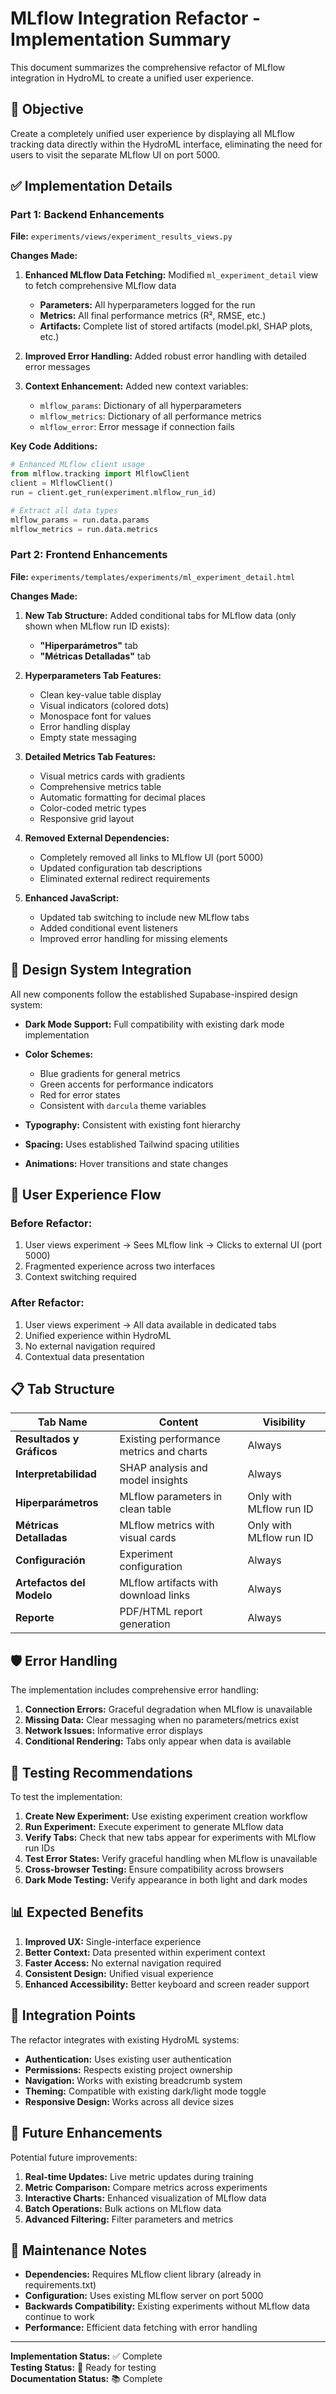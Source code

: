 # MLflow Integration Refactor - Implementation Summary

This document summarizes the comprehensive refactor of MLflow integration in HydroML to create a unified user experience.

## 🎯 Objective

Create a completely unified user experience by displaying all MLflow tracking data directly within the HydroML interface, eliminating the need for users to visit the separate MLflow UI on port 5000.

## ✅ Implementation Details

### Part 1: Backend Enhancements

**File:** `experiments/views/experiment_results_views.py`

**Changes Made:**
1. **Enhanced MLflow Data Fetching:** Modified `ml_experiment_detail` view to fetch comprehensive MLflow data
   - **Parameters:** All hyperparameters logged for the run
   - **Metrics:** All final performance metrics (R², RMSE, etc.)
   - **Artifacts:** Complete list of stored artifacts (model.pkl, SHAP plots, etc.)

2. **Improved Error Handling:** Added robust error handling with detailed error messages
3. **Context Enhancement:** Added new context variables:
   - `mlflow_params`: Dictionary of all hyperparameters
   - `mlflow_metrics`: Dictionary of all performance metrics
   - `mlflow_error`: Error message if connection fails

**Key Code Additions:**
```python
# Enhanced MLflow client usage
from mlflow.tracking import MlflowClient
client = MlflowClient()
run = client.get_run(experiment.mlflow_run_id)

# Extract all data types
mlflow_params = run.data.params
mlflow_metrics = run.data.metrics
```

### Part 2: Frontend Enhancements

**File:** `experiments/templates/experiments/ml_experiment_detail.html`

**Changes Made:**

1. **New Tab Structure:** Added conditional tabs for MLflow data (only shown when MLflow run ID exists):
   - **"Hiperparámetros"** tab
   - **"Métricas Detalladas"** tab

2. **Hyperparameters Tab Features:**
   - Clean key-value table display
   - Visual indicators (colored dots)
   - Monospace font for values
   - Error handling display
   - Empty state messaging

3. **Detailed Metrics Tab Features:**
   - Visual metrics cards with gradients
   - Comprehensive metrics table
   - Automatic formatting for decimal places
   - Color-coded metric types
   - Responsive grid layout

4. **Removed External Dependencies:**
   - Completely removed all links to MLflow UI (port 5000)
   - Updated configuration tab descriptions
   - Eliminated external redirect requirements

5. **Enhanced JavaScript:**
   - Updated tab switching to include new MLflow tabs
   - Added conditional event listeners
   - Improved error handling for missing elements

## 🎨 Design System Integration

All new components follow the established Supabase-inspired design system:

- **Dark Mode Support:** Full compatibility with existing dark mode implementation
- **Color Schemes:** 
  - Blue gradients for general metrics
  - Green accents for performance indicators
  - Red for error states
  - Consistent with `darcula` theme variables

- **Typography:** Consistent with existing font hierarchy
- **Spacing:** Uses established Tailwind spacing utilities
- **Animations:** Hover transitions and state changes

## 🔄 User Experience Flow

### Before Refactor:
1. User views experiment → Sees MLflow link → Clicks to external UI (port 5000)
2. Fragmented experience across two interfaces
3. Context switching required

### After Refactor:
1. User views experiment → All data available in dedicated tabs
2. Unified experience within HydroML
3. No external navigation required
4. Contextual data presentation

## 📋 Tab Structure

| Tab Name | Content | Visibility |
|----------|---------|------------|
| **Resultados y Gráficos** | Existing performance metrics and charts | Always |
| **Interpretabilidad** | SHAP analysis and model insights | Always |
| **Hiperparámetros** | MLflow parameters in clean table | Only with MLflow run ID |
| **Métricas Detalladas** | MLflow metrics with visual cards | Only with MLflow run ID |
| **Configuración** | Experiment configuration | Always |
| **Artefactos del Modelo** | MLflow artifacts with download links | Always |
| **Reporte** | PDF/HTML report generation | Always |

## 🛡️ Error Handling

The implementation includes comprehensive error handling:

1. **Connection Errors:** Graceful degradation when MLflow is unavailable
2. **Missing Data:** Clear messaging when no parameters/metrics exist
3. **Network Issues:** Informative error displays
4. **Conditional Rendering:** Tabs only appear when data is available

## 🧪 Testing Recommendations

To test the implementation:

1. **Create New Experiment:** Use existing experiment creation workflow
2. **Run Experiment:** Execute experiment to generate MLflow data
3. **Verify Tabs:** Check that new tabs appear for experiments with MLflow run IDs
4. **Test Error States:** Verify graceful handling when MLflow is unavailable
5. **Cross-browser Testing:** Ensure compatibility across browsers
6. **Dark Mode Testing:** Verify appearance in both light and dark modes

## 📊 Expected Benefits

1. **Improved UX:** Single-interface experience
2. **Better Context:** Data presented within experiment context
3. **Faster Access:** No external navigation required
4. **Consistent Design:** Unified visual experience
5. **Enhanced Accessibility:** Better keyboard and screen reader support

## 🔗 Integration Points

The refactor integrates with existing HydroML systems:

- **Authentication:** Uses existing user authentication
- **Permissions:** Respects existing project ownership
- **Navigation:** Works with existing breadcrumb system
- **Theming:** Compatible with existing dark/light mode toggle
- **Responsive Design:** Works across all device sizes

## 🚀 Future Enhancements

Potential future improvements:
1. **Real-time Updates:** Live metric updates during training
2. **Metric Comparison:** Compare metrics across experiments
3. **Interactive Charts:** Enhanced visualization of MLflow data
4. **Batch Operations:** Bulk actions on MLflow data
5. **Advanced Filtering:** Filter parameters and metrics

## 📝 Maintenance Notes

- **Dependencies:** Requires MLflow client library (already in requirements.txt)
- **Configuration:** Uses existing MLflow server on port 5000
- **Backwards Compatibility:** Existing experiments without MLflow data continue to work
- **Performance:** Efficient data fetching with error handling

---

**Implementation Status:** ✅ Complete  
**Testing Status:** 🧪 Ready for testing  
**Documentation Status:** 📚 Complete

